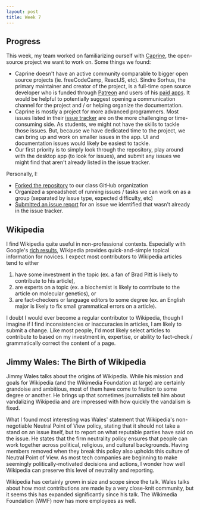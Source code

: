 ```yaml
---
layout: post
title: Week 7
---
```

## Progress
This week, my team worked on familiarizing ourself with [Caprine](https://sindresorhus.com/caprine/), the open-source project we want to work on. Some things we found:
* Caprine doesn't have an active community comparable to bigger open source projects (ie. freeCodeCamp, ReactJS, etc). Sindre Sorhus, the primary maintainer and creator of the project, is a full-time open source developer who is funded through [Patreon](https://www.patreon.com/) and users of his [paid apps](https://sindresorhus.com). It would be helpful to potentially suggest opening a communication channel for the project and / or helping organize the documentation.
* Caprine is mostly a project for more advanced programmers. Most issues listed in their [issue tracker](https://github.com/sindresorhus/caprine/issues) are on the more challenging or time-consuming side. As students, we might not have the skills to tackle those issues. But, because we have dedicated time to the project, we can bring up and work on smaller issues in the app. UI and documentation issues would likely be easiest to tackle.
* Our first priority is to simply look through the repository, play around with the desktop app (to look for issues), and submit any issues we might find that aren't already listed in the issue tracker.

Personally, I:
* [Forked the repository](https://github.com/nyu-ossd-s19/caprine) to our class GitHub organization
* Organized a spreadsheet of running issues / tasks we can work on as a group (separated by issue type, expected difficulty, etc)
* [Submitted an issue report](https://github.com/sindresorhus/caprine/issues/832) for an issue we identified that wasn't already in the issue tracker.

## Wikipedia
I find Wikipedia quite useful in non-professional contexts. Especially with Google's [rich results](https://developers.google.com/search/docs/guides/search-features), Wikipedia provides quick-and-simple topical information for novices. I expect most contributors to Wikipedia articles tend to either 
1. have some investment in the topic (ex. a fan of Brad Pitt is likely to contribute to his article),
2. are experts on a topic (ex. a biochemist is likely to contribute to the article on molecular genetics), or
3. are fact-checkers or language editors to some degree (ex. an English major is likely to fix small grammatical errors on a article).

I doubt I would ever become a regular contributor to Wikipedia, though I imagine if I find inconsistencies or inaccuracies in articles, I am likely to submit a change. Like most people, I'd most likely select articles to contribute to based on my investment in, expertise, or ability to fact-check / grammatically correct the content of a page. 

## Jimmy Wales: The Birth of Wikipedia
Jimmy Wales talks about the origins of Wikipedia. While his mission and goals for Wikipedia (and the Wikimedia Foundation at large) are certainly grandoise and ambitious, most of them have come to fruition to some degree or another. He brings up that sometimes journalists tell him about vandalizing Wikipedia and are impressed with how quickly the vandalism is fixed.

What I found most interesting was Wales' statement that Wikipedia's non-negotiable Neutral Point of View policy, stating that it should not take a stand on an issue itself, but to report on what reputable parties have said on the issue. He states that the firm neutrality policy ensures that people can work together across political, religious, and cultural backgrounds. Having members removed when they break this policy also upholds this culture of Neutral Point of View. As most tech companies are beginning to make seemingly politically-motivated decisions and actions, I wonder how well Wikipedia can preserve this level of neutrality and reporting. 

Wikipedia has certainly grown in size and scope since the talk. Wales talks about how most contributions are made by a very close-knit community, but it seems this has expanded significantly since his talk. The Wikimedia Foundation (WMF) now has more employees as well.
